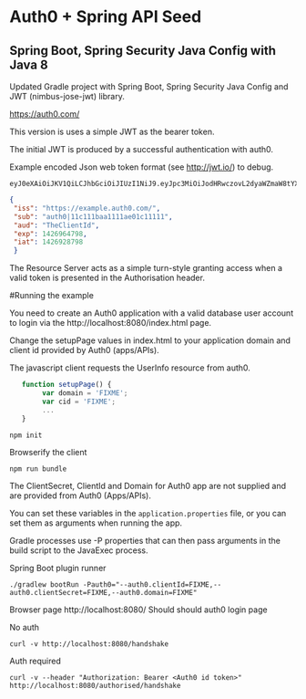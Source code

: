 # Auth0 + Spring API Seed

## Spring Boot, Spring Security Java Config with Java 8

Updated Gradle project with Spring Boot, Spring Security Java Config and JWT (nimbus-jose-jwt) library.

https://auth0.com/ 

This version is uses a simple JWT as the bearer token.

The initial JWT is produced by a successful authentication with auth0.

Example encoded Json web token format (see http://jwt.io/) to debug.
~~~
eyJ0eXAiOiJKV1QiLCJhbGciOiJIUzI1NiJ9.eyJpc3MiOiJodHRwczovL2dyaWZmaW8tYXBwbGljYXRpb24uYXV0aDAuY29tLyIsInN1YiI6ImF1dGgwfDU0YzkzMmJhYTUxNzAzYWUwNGMxMjQyMCIsImF1ZCI6IkZaN0FjdXNqZDFCRWpmNG5iZGlkNng5UFRKTEJyRThQIiwiZXhwIjoxNDI2OTgyNjQ5LCJpYXQiOjE0MjY5NDY2NDl9.o1eJwoC69jC9_hNePGts9vHUR79YiSS_hZybFQ1weeU
~~~

~~~json
{
 "iss": "https://example.auth0.com/",
 "sub": "auth0|11c111baa1111ae01c11111",
 "aud": "TheClientId",
 "exp": 1426964798,
 "iat": 1426928798
 }
~~~

The Resource Server acts as a simple turn-style granting access when a valid token is presented in the Authorisation header. 

#Running the example

You need to create an Auth0 application with a valid database user account to login via the http://localhost:8080/index.html page.

Change the setupPage values in index.html to your application domain and client id provided by Auth0 (apps/APIs).

The javascript client requests the UserInfo resource from auth0.

~~~javascript
   function setupPage() {
        var domain = 'FIXME';
        var cid = 'FIXME';
        ...
   }
~~~

~~~
npm init
~~~

Browserify the client
~~~
npm run bundle
~~~

The ClientSecret, ClientId and Domain for Auth0 app are not supplied and are provided from Auth0 (Apps/APIs).

You can set these variables in the `application.properties` file, or you can set them as arguments when running the app.

Gradle processes use -P properties that can then pass arguments in the build script to the JavaExec process.

Spring Boot plugin runner
~~~
./gradlew bootRun -Pauth0="--auth0.clientId=FIXME,--auth0.clientSecret=FIXME,--auth0.domain=FIXME"
~~~

Browser page http://localhost:8080/
Should should auth0 login page

No auth
~~~
curl -v http://localhost:8080/handshake
~~~

Auth required
~~~
curl -v --header "Authorization: Bearer <Auth0 id token>" http://localhost:8080/authorised/handshake
~~~
